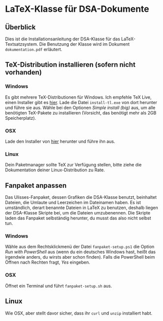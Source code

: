# LaTeX-Klasse für DSA-Dokumente

## Überblick

Dies ist die Installationsanleitung der DSA-Klasse für das LaTeX-Textsatzsystem.
Die Benutzung der Klasse wird im Dokument `dokumentation.pdf` erläutert.

## TeX-Distribution installieren (sofern nicht vorhanden)

### Windows

Es gibt mehrere TeX-Distributionen für Windows. Ich empfehle TeX Live, einen
Installer gibt es [hier][1]. Lade die Datei `install-tl.exe` von dort herunter
und führe sie aus. Wähle bei den Optionen *Simple install (big)* aus, um alle
benötigten TeX-Pakete zu installieren (Vorsicht, das benötigt mehr als 2GB 
Speicherplatz).

### OSX

Lade den Installer von [hier][2] herunter und führe ihn aus.

### Linux

Dein Paketmanager sollte TeX zur Verfügung stellen, bitte ziehe die
Dokumentation deiner Linux-Distribution zu Rate.

## Fanpaket anpassen

Das Ulisses-Fanpaket, dessen Grafiken die DSA-Klasse benutzt, beinhaltet
Dateien, die Umlaute und Leerzeichen im Dateinamen haben. Es ist umständlich,
derart benannte Dateien in LaTeX zu benutzen, deshalb liegen der DSA-Klasse
Skripte bei, um die Dateien umzubenennen. Die Skripte laden das Fanpaket
selbständig herunter, du musst das also nicht selbst tun.

### Windows

Wähle aus dem Rechtsklickmenü der Datei `fanpaket-setup.ps1` die Option
*Run with PowerShell* aus (wenn du ein deutsches Windows hast, heißt das
irgendwie anders, du wirsts aber schon finden). Falls die PowerShell beim
Öffnen nach Rechten fragt, *Yes* eingeben.

### OSX

Öffnet ein Terminal und führt `fanpaket-setup.sh` aus.

## Linux

Wie OSX, aber stellt davor sicher, dass ihr `curl` und `unzip` installiert
habt.

 [1]: https://www.tug.org/texlive/acquire-netinstall.html
 [2]: http://www.tug.org/mactex/index.html